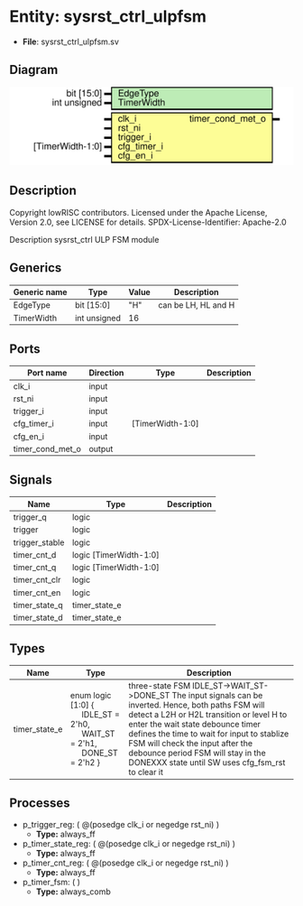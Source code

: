 # Entity: sysrst_ctrl_ulpfsm

- **File**: sysrst_ctrl_ulpfsm.sv
## Diagram

![Diagram](sysrst_ctrl_ulpfsm.svg "Diagram")
## Description

 Copyright lowRISC contributors.
 Licensed under the Apache License, Version 2.0, see LICENSE for details.
 SPDX-License-Identifier: Apache-2.0

 Description sysrst_ctrl ULP FSM module

## Generics

| Generic name | Type         | Value | Description           |
| ------------ | ------------ | ----- | --------------------- |
| EdgeType     | bit [15:0]   | "H"   |  can be LH, HL and H  |
| TimerWidth   | int unsigned | 16    |                       |
## Ports

| Port name        | Direction | Type             | Description |
| ---------------- | --------- | ---------------- | ----------- |
| clk_i            | input     |                  |             |
| rst_ni           | input     |                  |             |
| trigger_i        | input     |                  |             |
| cfg_timer_i      | input     | [TimerWidth-1:0] |             |
| cfg_en_i         | input     |                  |             |
| timer_cond_met_o | output    |                  |             |
## Signals

| Name           | Type                   | Description |
| -------------- | ---------------------- | ----------- |
| trigger_q      | logic                  |             |
| trigger        | logic                  |             |
| trigger_stable | logic                  |             |
| timer_cnt_d    | logic [TimerWidth-1:0] |             |
| timer_cnt_q    | logic [TimerWidth-1:0] |             |
| timer_cnt_clr  | logic                  |             |
| timer_cnt_en   | logic                  |             |
| timer_state_q  | timer_state_e          |             |
| timer_state_d  | timer_state_e          |             |
## Types

| Name          | Type                                                                                                                                                                                          | Description                                                                                                                                                                                                                                                                                                                                                          |
| ------------- | --------------------------------------------------------------------------------------------------------------------------------------------------------------------------------------------- | -------------------------------------------------------------------------------------------------------------------------------------------------------------------------------------------------------------------------------------------------------------------------------------------------------------------------------------------------------------------- |
| timer_state_e | enum logic [1:0] {<br><span style="padding-left:20px">     IDLE_ST = 2'h0,<br><span style="padding-left:20px">     WAIT_ST = 2'h1,<br><span style="padding-left:20px">     DONE_ST = 2'h2   } | three-state FSM IDLE_ST->WAIT_ST->DONE_ST The input signals can be inverted. Hence, both paths FSM will detect a L2H or H2L transition or level H to enter the wait state debounce timer defines the time to wait for input to stablize FSM will check the input after the debounce period FSM will stay in the DONEXXX state until SW uses cfg_fsm_rst to clear it  |
## Processes
- p_trigger_reg: ( @(posedge clk_i or negedge rst_ni) )
  - **Type:** always_ff
- p_timer_state_reg: ( @(posedge clk_i or negedge rst_ni) )
  - **Type:** always_ff
- p_timer_cnt_reg: ( @(posedge clk_i or negedge rst_ni) )
  - **Type:** always_ff
- p_timer_fsm: (  )
  - **Type:** always_comb
